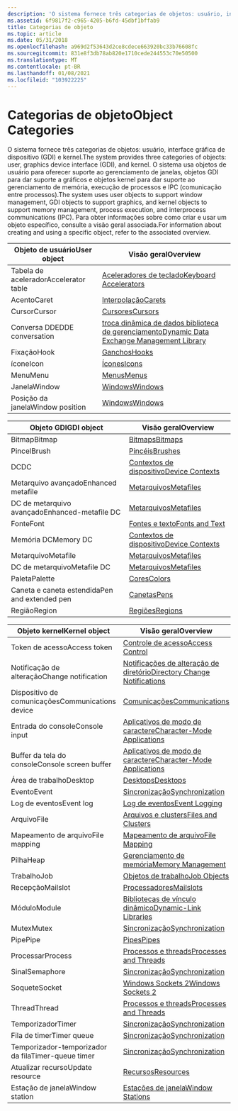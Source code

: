 ```yaml
---
description: 'O sistema fornece três categorias de objetos: usuário, interface gráfica de dispositivo (GDI) e kernel.'
ms.assetid: 6f9817f2-c965-4205-b6fd-45dbf1bffab9
title: Categorias de objeto
ms.topic: article
ms.date: 05/31/2018
ms.openlocfilehash: a969d2f53643d2ce8cdece663920bc33b76608fc
ms.sourcegitcommit: 831e8f3db78ab820e1710cede244553c70e50500
ms.translationtype: MT
ms.contentlocale: pt-BR
ms.lasthandoff: 01/08/2021
ms.locfileid: "103922225"
---
```

# <a name="object-categories"></a><span data-ttu-id="530ff-103">Categorias de objeto</span><span class="sxs-lookup"><span data-stu-id="530ff-103">Object Categories</span></span>

<span data-ttu-id="530ff-104">O sistema fornece três categorias de objetos: usuário, interface gráfica de dispositivo (GDI) e kernel.</span><span class="sxs-lookup"><span data-stu-id="530ff-104">The system provides three categories of objects: user, graphics device interface (GDI), and kernel.</span></span> <span data-ttu-id="530ff-105">O sistema usa objetos de usuário para oferecer suporte ao gerenciamento de janelas, objetos GDI para dar suporte a gráficos e objetos kernel para dar suporte ao gerenciamento de memória, execução de processos e IPC (comunicação entre processos).</span><span class="sxs-lookup"><span data-stu-id="530ff-105">The system uses user objects to support window management, GDI objects to support graphics, and kernel objects to support memory management, process execution, and interprocess communications (IPC).</span></span> <span data-ttu-id="530ff-106">Para obter informações sobre como criar e usar um objeto específico, consulte a visão geral associada.</span><span class="sxs-lookup"><span data-stu-id="530ff-106">For information about creating and using a specific object, refer to the associated overview.</span></span>



| <span data-ttu-id="530ff-107">Objeto de usuário</span><span class="sxs-lookup"><span data-stu-id="530ff-107">User object</span></span>       | <span data-ttu-id="530ff-108">Visão geral</span><span class="sxs-lookup"><span data-stu-id="530ff-108">Overview</span></span>                                                                                        |
|-------------------|-------------------------------------------------------------------------------------------------|
| <span data-ttu-id="530ff-109">Tabela de acelerador</span><span class="sxs-lookup"><span data-stu-id="530ff-109">Accelerator table</span></span> | [<span data-ttu-id="530ff-110">Aceleradores de teclado</span><span class="sxs-lookup"><span data-stu-id="530ff-110">Keyboard Accelerators</span></span>](../menurc/keyboard-accelerators.md)                                       |
| <span data-ttu-id="530ff-111">Acento</span><span class="sxs-lookup"><span data-stu-id="530ff-111">Caret</span></span>             | [<span data-ttu-id="530ff-112">Interpolação</span><span class="sxs-lookup"><span data-stu-id="530ff-112">Carets</span></span>](../menurc/carets.md)                                                                     |
| <span data-ttu-id="530ff-113">Cursor</span><span class="sxs-lookup"><span data-stu-id="530ff-113">Cursor</span></span>            | [<span data-ttu-id="530ff-114">Cursores</span><span class="sxs-lookup"><span data-stu-id="530ff-114">Cursors</span></span>](../menurc/cursors.md)                                                                   |
| <span data-ttu-id="530ff-115">Conversa DDE</span><span class="sxs-lookup"><span data-stu-id="530ff-115">DDE conversation</span></span>  | [<span data-ttu-id="530ff-116">troca dinâmica de dados biblioteca de gerenciamento</span><span class="sxs-lookup"><span data-stu-id="530ff-116">Dynamic Data Exchange Management Library</span></span>](../dataxchg/dynamic-data-exchange-management-library.md) |
| <span data-ttu-id="530ff-117">Fixação</span><span class="sxs-lookup"><span data-stu-id="530ff-117">Hook</span></span>              | [<span data-ttu-id="530ff-118">Ganchos</span><span class="sxs-lookup"><span data-stu-id="530ff-118">Hooks</span></span>](../winmsg/hooks.md)                                                                       |
| <span data-ttu-id="530ff-119">ícone</span><span class="sxs-lookup"><span data-stu-id="530ff-119">Icon</span></span>              | [<span data-ttu-id="530ff-120">Ícones</span><span class="sxs-lookup"><span data-stu-id="530ff-120">Icons</span></span>](../menurc/icons.md)                                                                       |
| <span data-ttu-id="530ff-121">Menu</span><span class="sxs-lookup"><span data-stu-id="530ff-121">Menu</span></span>              | [<span data-ttu-id="530ff-122">Menus</span><span class="sxs-lookup"><span data-stu-id="530ff-122">Menus</span></span>](../menurc/menus.md)                                                                       |
| <span data-ttu-id="530ff-123">Janela</span><span class="sxs-lookup"><span data-stu-id="530ff-123">Window</span></span>            | [<span data-ttu-id="530ff-124">Windows</span><span class="sxs-lookup"><span data-stu-id="530ff-124">Windows</span></span>](../winmsg/windows.md)                                                                   |
| <span data-ttu-id="530ff-125">Posição da janela</span><span class="sxs-lookup"><span data-stu-id="530ff-125">Window position</span></span>   | [<span data-ttu-id="530ff-126">Windows</span><span class="sxs-lookup"><span data-stu-id="530ff-126">Windows</span></span>](../winmsg/windows.md)                                                                   |



 



| <span data-ttu-id="530ff-127">Objeto GDI</span><span class="sxs-lookup"><span data-stu-id="530ff-127">GDI object</span></span>           | <span data-ttu-id="530ff-128">Visão geral</span><span class="sxs-lookup"><span data-stu-id="530ff-128">Overview</span></span>                               |
|----------------------|----------------------------------------|
| <span data-ttu-id="530ff-129">Bitmap</span><span class="sxs-lookup"><span data-stu-id="530ff-129">Bitmap</span></span>               | [<span data-ttu-id="530ff-130">Bitmaps</span><span class="sxs-lookup"><span data-stu-id="530ff-130">Bitmaps</span></span>](/windows/desktop/gdi/bitmaps)                 |
| <span data-ttu-id="530ff-131">Pincel</span><span class="sxs-lookup"><span data-stu-id="530ff-131">Brush</span></span>                | [<span data-ttu-id="530ff-132">Pincéis</span><span class="sxs-lookup"><span data-stu-id="530ff-132">Brushes</span></span>](/windows/desktop/gdi/brushes)                 |
| <span data-ttu-id="530ff-133">DC</span><span class="sxs-lookup"><span data-stu-id="530ff-133">DC</span></span>                   | [<span data-ttu-id="530ff-134">Contextos de dispositivo</span><span class="sxs-lookup"><span data-stu-id="530ff-134">Device Contexts</span></span>](/windows/desktop/gdi/device-contexts) |
| <span data-ttu-id="530ff-135">Metarquivo avançado</span><span class="sxs-lookup"><span data-stu-id="530ff-135">Enhanced metafile</span></span>    | [<span data-ttu-id="530ff-136">Metarquivos</span><span class="sxs-lookup"><span data-stu-id="530ff-136">Metafiles</span></span>](/windows/desktop/gdi/metafiles)             |
| <span data-ttu-id="530ff-137">DC de metarquivo avançado</span><span class="sxs-lookup"><span data-stu-id="530ff-137">Enhanced-metafile DC</span></span> | [<span data-ttu-id="530ff-138">Metarquivos</span><span class="sxs-lookup"><span data-stu-id="530ff-138">Metafiles</span></span>](/windows/desktop/gdi/metafiles)             |
| <span data-ttu-id="530ff-139">Fonte</span><span class="sxs-lookup"><span data-stu-id="530ff-139">Font</span></span>                 | [<span data-ttu-id="530ff-140">Fontes e texto</span><span class="sxs-lookup"><span data-stu-id="530ff-140">Fonts and Text</span></span>](/windows/desktop/gdi/fonts-and-text)   |
| <span data-ttu-id="530ff-141">Memória DC</span><span class="sxs-lookup"><span data-stu-id="530ff-141">Memory DC</span></span>            | [<span data-ttu-id="530ff-142">Contextos de dispositivo</span><span class="sxs-lookup"><span data-stu-id="530ff-142">Device Contexts</span></span>](/windows/desktop/gdi/device-contexts) |
| <span data-ttu-id="530ff-143">Metarquivo</span><span class="sxs-lookup"><span data-stu-id="530ff-143">Metafile</span></span>             | [<span data-ttu-id="530ff-144">Metarquivos</span><span class="sxs-lookup"><span data-stu-id="530ff-144">Metafiles</span></span>](/windows/desktop/gdi/metafiles)             |
| <span data-ttu-id="530ff-145">DC de metarquivo</span><span class="sxs-lookup"><span data-stu-id="530ff-145">Metafile DC</span></span>          | [<span data-ttu-id="530ff-146">Metarquivos</span><span class="sxs-lookup"><span data-stu-id="530ff-146">Metafiles</span></span>](/windows/desktop/gdi/metafiles)             |
| <span data-ttu-id="530ff-147">Paleta</span><span class="sxs-lookup"><span data-stu-id="530ff-147">Palette</span></span>              | [<span data-ttu-id="530ff-148">Cores</span><span class="sxs-lookup"><span data-stu-id="530ff-148">Colors</span></span>](/windows/desktop/gdi/colors)                   |
| <span data-ttu-id="530ff-149">Caneta e caneta estendida</span><span class="sxs-lookup"><span data-stu-id="530ff-149">Pen and extended pen</span></span> | [<span data-ttu-id="530ff-150">Canetas</span><span class="sxs-lookup"><span data-stu-id="530ff-150">Pens</span></span>](/windows/desktop/gdi/pens)                       |
| <span data-ttu-id="530ff-151">Região</span><span class="sxs-lookup"><span data-stu-id="530ff-151">Region</span></span>               | [<span data-ttu-id="530ff-152">Regiões</span><span class="sxs-lookup"><span data-stu-id="530ff-152">Regions</span></span>](/windows/desktop/gdi/regions)                 |



 



| <span data-ttu-id="530ff-153">Objeto kernel</span><span class="sxs-lookup"><span data-stu-id="530ff-153">Kernel object</span></span>         | <span data-ttu-id="530ff-154">Visão geral</span><span class="sxs-lookup"><span data-stu-id="530ff-154">Overview</span></span>                                                                        |
|-----------------------|---------------------------------------------------------------------------------|
| <span data-ttu-id="530ff-155">Token de acesso</span><span class="sxs-lookup"><span data-stu-id="530ff-155">Access token</span></span>          | [<span data-ttu-id="530ff-156">Controle de acesso</span><span class="sxs-lookup"><span data-stu-id="530ff-156">Access Control</span></span>](/windows/desktop/SecAuthZ/access-control)                                       |
| <span data-ttu-id="530ff-157">Notificação de alteração</span><span class="sxs-lookup"><span data-stu-id="530ff-157">Change notification</span></span>   | [<span data-ttu-id="530ff-158">Notificações de alteração de diretório</span><span class="sxs-lookup"><span data-stu-id="530ff-158">Directory Change Notifications</span></span>](/windows/desktop/FileIO/obtaining-directory-change-notifications) |
| <span data-ttu-id="530ff-159">Dispositivo de comunicações</span><span class="sxs-lookup"><span data-stu-id="530ff-159">Communications device</span></span> | [<span data-ttu-id="530ff-160">Comunicações</span><span class="sxs-lookup"><span data-stu-id="530ff-160">Communications</span></span>](/windows/desktop/DevIO/communications-resources)                                 |
| <span data-ttu-id="530ff-161">Entrada do console</span><span class="sxs-lookup"><span data-stu-id="530ff-161">Console input</span></span>         | [<span data-ttu-id="530ff-162">Aplicativos de modo de caractere</span><span class="sxs-lookup"><span data-stu-id="530ff-162">Character-Mode Applications</span></span>](/windows/console/character-mode-applications)                 |
| <span data-ttu-id="530ff-163">Buffer da tela do console</span><span class="sxs-lookup"><span data-stu-id="530ff-163">Console screen buffer</span></span> | [<span data-ttu-id="530ff-164">Aplicativos de modo de caractere</span><span class="sxs-lookup"><span data-stu-id="530ff-164">Character-Mode Applications</span></span>](/windows/console/character-mode-applications)                 |
| <span data-ttu-id="530ff-165">Área de trabalho</span><span class="sxs-lookup"><span data-stu-id="530ff-165">Desktop</span></span>               | [<span data-ttu-id="530ff-166">Desktops</span><span class="sxs-lookup"><span data-stu-id="530ff-166">Desktops</span></span>](/windows/desktop/winstation/desktops)                                                       |
| <span data-ttu-id="530ff-167">Evento</span><span class="sxs-lookup"><span data-stu-id="530ff-167">Event</span></span>                 | [<span data-ttu-id="530ff-168">Sincronização</span><span class="sxs-lookup"><span data-stu-id="530ff-168">Synchronization</span></span>](/windows/desktop/Sync/synchronization)                                         |
| <span data-ttu-id="530ff-169">Log de eventos</span><span class="sxs-lookup"><span data-stu-id="530ff-169">Event log</span></span>             | [<span data-ttu-id="530ff-170">Log de eventos</span><span class="sxs-lookup"><span data-stu-id="530ff-170">Event Logging</span></span>](/windows/desktop/EventLog/event-logging)                                             |
| <span data-ttu-id="530ff-171">Arquivo</span><span class="sxs-lookup"><span data-stu-id="530ff-171">File</span></span>                  | [<span data-ttu-id="530ff-172">Arquivos e clusters</span><span class="sxs-lookup"><span data-stu-id="530ff-172">Files and Clusters</span></span>](/windows/desktop/FileIO/files-and-clusters)                                   |
| <span data-ttu-id="530ff-173">Mapeamento de arquivo</span><span class="sxs-lookup"><span data-stu-id="530ff-173">File mapping</span></span>          | [<span data-ttu-id="530ff-174">Mapeamento de arquivo</span><span class="sxs-lookup"><span data-stu-id="530ff-174">File Mapping</span></span>](/windows/desktop/Memory/file-mapping)                                               |
| <span data-ttu-id="530ff-175">Pilha</span><span class="sxs-lookup"><span data-stu-id="530ff-175">Heap</span></span>                  | [<span data-ttu-id="530ff-176">Gerenciamento de memória</span><span class="sxs-lookup"><span data-stu-id="530ff-176">Memory Management</span></span>](/windows/desktop/Memory/memory-management)                                     |
| <span data-ttu-id="530ff-177">Trabalho</span><span class="sxs-lookup"><span data-stu-id="530ff-177">Job</span></span>                   | [<span data-ttu-id="530ff-178">Objetos de trabalho</span><span class="sxs-lookup"><span data-stu-id="530ff-178">Job Objects</span></span>](/windows/desktop/ProcThread/job-objects)                                                 |
| <span data-ttu-id="530ff-179">Recepção</span><span class="sxs-lookup"><span data-stu-id="530ff-179">Mailslot</span></span>              | [<span data-ttu-id="530ff-180">Processadores</span><span class="sxs-lookup"><span data-stu-id="530ff-180">Mailslots</span></span>](/windows/desktop/ipc/mailslots)                                                     |
| <span data-ttu-id="530ff-181">Módulo</span><span class="sxs-lookup"><span data-stu-id="530ff-181">Module</span></span>                | [<span data-ttu-id="530ff-182">Bibliotecas de vínculo dinâmico</span><span class="sxs-lookup"><span data-stu-id="530ff-182">Dynamic-Link Libraries</span></span>](/windows/desktop/Dlls/dynamic-link-libraries)                           |
| <span data-ttu-id="530ff-183">Mutex</span><span class="sxs-lookup"><span data-stu-id="530ff-183">Mutex</span></span>                 | [<span data-ttu-id="530ff-184">Sincronização</span><span class="sxs-lookup"><span data-stu-id="530ff-184">Synchronization</span></span>](/windows/desktop/Sync/synchronization)                                         |
| <span data-ttu-id="530ff-185">Pipe</span><span class="sxs-lookup"><span data-stu-id="530ff-185">Pipe</span></span>                  | [<span data-ttu-id="530ff-186">Pipes</span><span class="sxs-lookup"><span data-stu-id="530ff-186">Pipes</span></span>](/windows/desktop/ipc/pipes)                                                             |
| <span data-ttu-id="530ff-187">Processar</span><span class="sxs-lookup"><span data-stu-id="530ff-187">Process</span></span>               | [<span data-ttu-id="530ff-188">Processos e threads</span><span class="sxs-lookup"><span data-stu-id="530ff-188">Processes and Threads</span></span>](/windows/desktop/ProcThread/processes-and-threads)                             |
| <span data-ttu-id="530ff-189">Sinal</span><span class="sxs-lookup"><span data-stu-id="530ff-189">Semaphore</span></span>             | [<span data-ttu-id="530ff-190">Sincronização</span><span class="sxs-lookup"><span data-stu-id="530ff-190">Synchronization</span></span>](/windows/desktop/Sync/synchronization)                                         |
| <span data-ttu-id="530ff-191">Soquete</span><span class="sxs-lookup"><span data-stu-id="530ff-191">Socket</span></span>                | [<span data-ttu-id="530ff-192">Windows Sockets 2</span><span class="sxs-lookup"><span data-stu-id="530ff-192">Windows Sockets 2</span></span>](/windows/desktop/WinSock/windows-sockets-start-page-2)                       |
| <span data-ttu-id="530ff-193">Thread</span><span class="sxs-lookup"><span data-stu-id="530ff-193">Thread</span></span>                | [<span data-ttu-id="530ff-194">Processos e threads</span><span class="sxs-lookup"><span data-stu-id="530ff-194">Processes and Threads</span></span>](/windows/desktop/ProcThread/processes-and-threads)                             |
| <span data-ttu-id="530ff-195">Temporizador</span><span class="sxs-lookup"><span data-stu-id="530ff-195">Timer</span></span>                 | [<span data-ttu-id="530ff-196">Sincronização</span><span class="sxs-lookup"><span data-stu-id="530ff-196">Synchronization</span></span>](/windows/desktop/Sync/synchronization)                                         |
| <span data-ttu-id="530ff-197">Fila de timer</span><span class="sxs-lookup"><span data-stu-id="530ff-197">Timer queue</span></span>           | [<span data-ttu-id="530ff-198">Sincronização</span><span class="sxs-lookup"><span data-stu-id="530ff-198">Synchronization</span></span>](/windows/desktop/Sync/synchronization)                                         |
| <span data-ttu-id="530ff-199">Temporizador-temporizador da fila</span><span class="sxs-lookup"><span data-stu-id="530ff-199">Timer-queue timer</span></span>     | [<span data-ttu-id="530ff-200">Sincronização</span><span class="sxs-lookup"><span data-stu-id="530ff-200">Synchronization</span></span>](/windows/desktop/Sync/synchronization)                                         |
| <span data-ttu-id="530ff-201">Atualizar recurso</span><span class="sxs-lookup"><span data-stu-id="530ff-201">Update resource</span></span>       | [<span data-ttu-id="530ff-202">Recursos</span><span class="sxs-lookup"><span data-stu-id="530ff-202">Resources</span></span>](../menurc/resources.md)                                               |
| <span data-ttu-id="530ff-203">Estação de janela</span><span class="sxs-lookup"><span data-stu-id="530ff-203">Window station</span></span>        | [<span data-ttu-id="530ff-204">Estações de janela</span><span class="sxs-lookup"><span data-stu-id="530ff-204">Window Stations</span></span>](/windows/desktop/winstation/window-stations)                                         |



 

 

 
